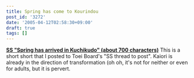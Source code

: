 ```yaml
---
title: Spring has come to Kourindou
post_id: '3272'
date: '2005-04-12T02:58:30+09:00'
draft: true
tags: []
---
```


**[SS "Spring has arrived in Kuchikudo" (about 700 characters)](https://danmaq.com/tag/hentai-korin)** This is a short short that I posted to Toei Board's "SS thread to post". Kaiori is already in the direction of transformation (oh oh, it's not for neither or even for adults, but it is pervert.
